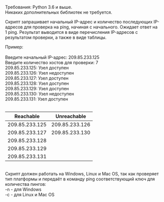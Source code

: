 Требования: Python 3.6 и выше.<br>
Никаких дополнительных библиотек не требуется.

Скрипт запрашивает начальный IP-адрес и количество последующих IP-адресов для проверка на ping, начиная с начального. Ожидает ответ на 1 ping. Результат выводится в виде перечисления IP-адресов с результатом проверки, а также в виде таблицы.<br>

Пример:<br><br>
Введите начальный IP-адрес: 209.85.233.125<br>
Введите количество хостов для проверки: 7<br>
209.85.233.125: Узел доступен<br>
209.85.233.126: Узел недоступен<br>
209.85.233.127: Узел доступен<br>
209.85.233.128: Узел доступен<br>
209.85.233.129: Узел доступен<br>
209.85.233.130: Узел недоступен<br>
209.85.233.131: Узел доступен<br><br>

|    Reachable    |   Unreachable   |
|-----------------|-----------------|
| 209.85.233.125  | 209.85.233.126  |
| 209.85.233.127  | 209.85.233.130  |
| 209.85.233.128  |                 |
| 209.85.233.129  |                 |
| 209.85.233.131  |                 |

<br>
Скрипт должен работать на Windows, Linux и Mac OS, так как проверяет тип платформы
и передаёт в команду ping соответствующий ключ для количества пингов:<br>
-n - для Windows<br>
-с - для Linux и Mac OS
